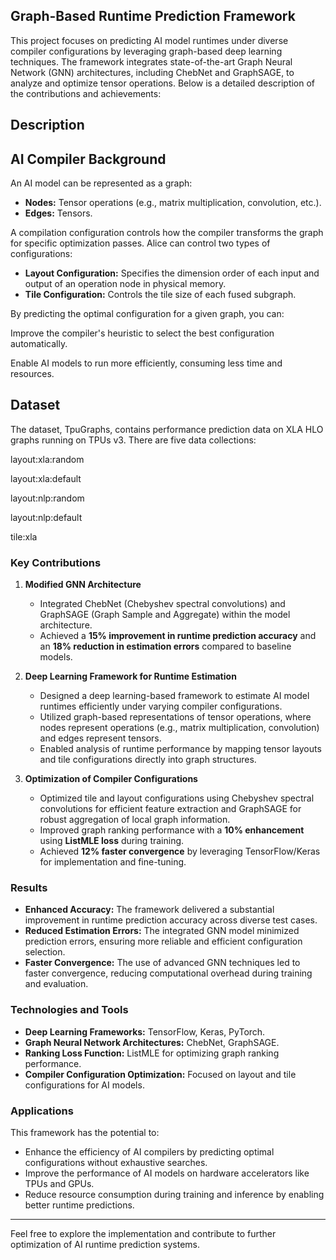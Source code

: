 
## Graph-Based Runtime Prediction Framework  

This project focuses on predicting AI model runtimes under diverse compiler configurations by leveraging graph-based deep learning techniques. The framework integrates state-of-the-art Graph Neural Network (GNN) architectures, including ChebNet and GraphSAGE, to analyze and optimize tensor operations. Below is a detailed description of the contributions and achievements:  

## Description

## AI Compiler Background

An AI model can be represented as a graph:

  - **Nodes:** Tensor operations (e.g., matrix multiplication, convolution, etc.).
  - **Edges:** Tensors.


A compilation configuration controls how the compiler transforms the graph for specific optimization passes. Alice can control two types of configurations:

  - **Layout Configuration:** Specifies the dimension order of each input and output of an operation node in physical memory.
  - **Tile Configuration:** Controls the tile size of each fused subgraph.


By predicting the optimal configuration for a given graph, you can:

Improve the compiler's heuristic to select the best configuration automatically.

Enable AI models to run more efficiently, consuming less time and resources.

## Dataset

The dataset, TpuGraphs, contains performance prediction data on XLA HLO graphs running on TPUs v3. There are five data collections:

layout:xla:random

layout:xla:default

layout:nlp:random

layout:nlp:default

tile:xla



### Key Contributions  

1. **Modified GNN Architecture**  
   - Integrated ChebNet (Chebyshev spectral convolutions) and GraphSAGE (Graph Sample and Aggregate) within the model architecture.  
   - Achieved a **15% improvement in runtime prediction accuracy** and an **18% reduction in estimation errors** compared to baseline models.  

2. **Deep Learning Framework for Runtime Estimation**  
   - Designed a deep learning-based framework to estimate AI model runtimes efficiently under varying compiler configurations.  
   - Utilized graph-based representations of tensor operations, where nodes represent operations (e.g., matrix multiplication, convolution) and edges represent tensors.  
   - Enabled analysis of runtime performance by mapping tensor layouts and tile configurations directly into graph structures.  

3. **Optimization of Compiler Configurations**  
   - Optimized tile and layout configurations using Chebyshev spectral convolutions for efficient feature extraction and GraphSAGE for robust aggregation of local graph information.  
   - Improved graph ranking performance with a **10% enhancement** using **ListMLE loss** during training.  
   - Achieved **12% faster convergence** by leveraging TensorFlow/Keras for implementation and fine-tuning.  

### Results  

- **Enhanced Accuracy:** The framework delivered a substantial improvement in runtime prediction accuracy across diverse test cases.  
- **Reduced Estimation Errors:** The integrated GNN model minimized prediction errors, ensuring more reliable and efficient configuration selection.  
- **Faster Convergence:** The use of advanced GNN techniques led to faster convergence, reducing computational overhead during training and evaluation.  

### Technologies and Tools  

- **Deep Learning Frameworks:** TensorFlow, Keras, PyTorch.  
- **Graph Neural Network Architectures:** ChebNet, GraphSAGE.  
- **Ranking Loss Function:** ListMLE for optimizing graph ranking performance.  
- **Compiler Configuration Optimization:** Focused on layout and tile configurations for AI models.  

### Applications  

This framework has the potential to:  
- Enhance the efficiency of AI compilers by predicting optimal configurations without exhaustive searches.  
- Improve the performance of AI models on hardware accelerators like TPUs and GPUs.  
- Reduce resource consumption during training and inference by enabling better runtime predictions.  

---

Feel free to explore the implementation and contribute to further optimization of AI runtime prediction systems.  
